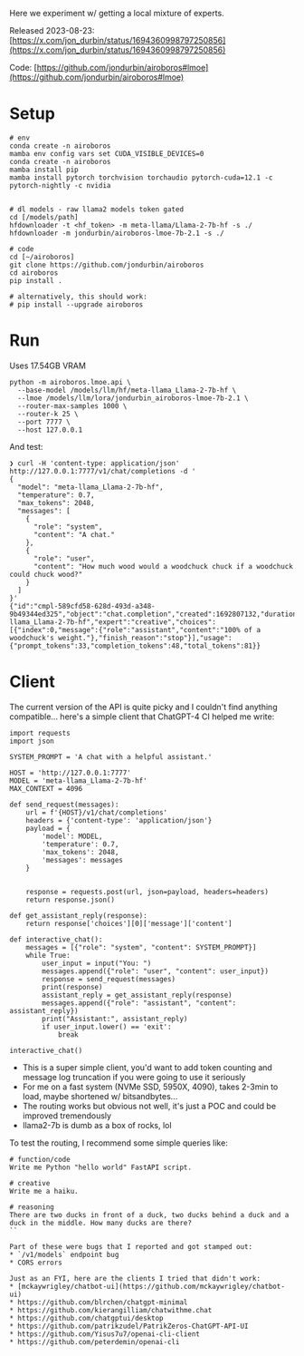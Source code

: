 Here we experiment w/ getting a local mixture of experts.

Released 2023-08-23: [https://x.com/jon_durbin/status/1694360998797250856](https://x.com/jon_durbin/status/1694360998797250856)

Code: [https://github.com/jondurbin/airoboros#lmoe](https://github.com/jondurbin/airoboros#lmoe)

# Setup
```
# env
conda create -n airoboros
mamba env config vars set CUDA_VISIBLE_DEVICES=0
conda create -n airoboros
mamba install pip
mamba install pytorch torchvision torchaudio pytorch-cuda=12.1 -c pytorch-nightly -c nvidia


# dl models - raw llama2 models token gated
cd [/models/path]
hfdownloader -t <hf_token> -m meta-llama/Llama-2-7b-hf -s ./
hfdownloader -m jondurbin/airoboros-lmoe-7b-2.1 -s ./

# code
cd [~/airoboros]
git clone https://github.com/jondurbin/airoboros
cd airoboros
pip install .

# alternatively, this should work:
# pip install --upgrade airoboros 
```

# Run
Uses 17.54GB VRAM
```
python -m airoboros.lmoe.api \
  --base-model /models/llm/hf/meta-llama_Llama-2-7b-hf \
  --lmoe /models/llm/lora/jondurbin_airoboros-lmoe-7b-2.1 \
  --router-max-samples 1000 \
  --router-k 25 \
  --port 7777 \
  --host 127.0.0.1
```

And test:

```
❯ curl -H 'content-type: application/json' http://127.0.0.1:7777/v1/chat/completions -d '
{
  "model": "meta-llama_Llama-2-7b-hf",
  "temperature": 0.7,
  "max_tokens": 2048,
  "messages": [
    {
      "role": "system",
      "content": "A chat."
    },
    {
      "role": "user",
      "content": "How much wood would a woodchuck chuck if a woodchuck could chuck wood?"
    }
  ]
}'
{"id":"cmpl-589cfd58-628d-493d-a348-9b49344ed325","object":"chat.completion","created":1692807132,"duration":1.069636,"routing_duration":0.023938,"model":"meta-llama_Llama-2-7b-hf","expert":"creative","choices":[{"index":0,"message":{"role":"assistant","content":"100% of a woodchuck's weight."},"finish_reason":"stop"}],"usage":{"prompt_tokens":33,"completion_tokens":48,"total_tokens":81}}
```

# Client
The current version of the API is quite picky and I couldn't find anything compatible... here's a simple client that ChatGPT-4 CI helped me write:

```
import requests
import json

SYSTEM_PROMPT = 'A chat with a helpful assistant.'

HOST = 'http://127.0.0.1:7777'
MODEL = 'meta-llama_Llama-2-7b-hf' 
MAX_CONTEXT = 4096

def send_request(messages):
    url = f'{HOST}/v1/chat/completions'
    headers = {'content-type': 'application/json'}
    payload = {
        'model': MODEL,
        'temperature': 0.7,
        'max_tokens': 2048,
        'messages': messages
    }


    response = requests.post(url, json=payload, headers=headers)
    return response.json()

def get_assistant_reply(response):
    return response['choices'][0]['message']['content']

def interactive_chat():
    messages = [{"role": "system", "content": SYSTEM_PROMPT}]
    while True:
        user_input = input("You: ")
        messages.append({"role": "user", "content": user_input})
        response = send_request(messages)
        print(response)
        assistant_reply = get_assistant_reply(response)
        messages.append({"role": "assistant", "content": assistant_reply})
        print("Assistant:", assistant_reply)
        if user_input.lower() == 'exit':
            break

interactive_chat()
```
* This is a super simple client, you'd want to add token counting and message log truncation if you were going to use it seriously
* For me on a fast system (NVMe SSD, 5950X, 4090), takes 2-3min to load, maybe shortened w/ bitsandbytes...
* The routing works but obvious not well, it's just a POC and could be improved tremendously
* llama2-7b is dumb as a box of rocks, lol

To test the routing, I recommend some simple queries like:
```
# function/code
Write me Python "hello world" FastAPI script.

# creative
Write me a haiku.

# reasoning
There are two ducks in front of a duck, two ducks behind a duck and a duck in the middle. How many ducks are there?
``

Part of these were bugs that I reported and got stamped out:
* `/v1/models` endpoint bug
* CORS errors

Just as an FYI, here are the clients I tried that didn't work:
* [mckaywrigley/chatbot-ui](https://github.com/mckaywrigley/chatbot-ui)
* https://github.com/blrchen/chatgpt-minimal
* https://github.com/kierangilliam/chatwithme.chat
* https://github.com/chatgptui/desktop
* https://github.com/patrikzudel/PatrikZeros-ChatGPT-API-UI
* https://github.com/Yisus7u7/openai-cli-client
* https://github.com/peterdemin/openai-cli
